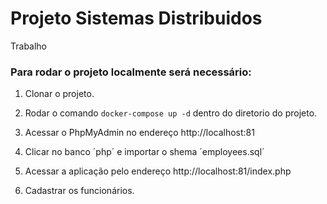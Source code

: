 # Projeto Sistemas Distribuidos

Trabalho

### Para rodar o projeto localmente será necessário:

1. Clonar o projeto.

2. Rodar o comando `docker-compose up -d` dentro do diretorio do projeto.

3. Acessar o PhpMyAdmin no endereço http://localhost:81

4. Clicar no banco ´php´ e importar o shema ´employees.sql´

5. Acessar a aplicação pelo endereço http://localhost:81/index.php 

6. Cadastrar os funcionários.
